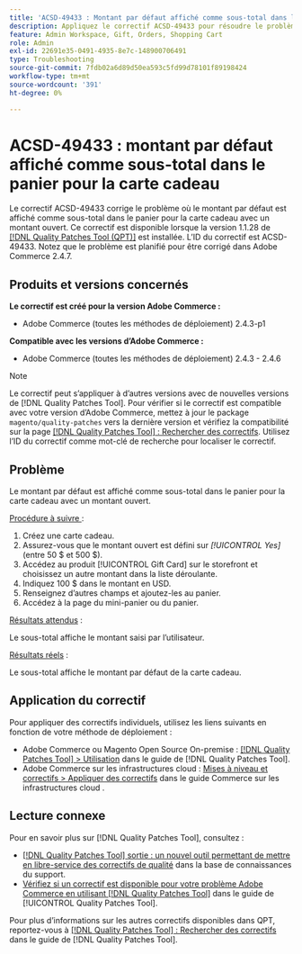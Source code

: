```yaml
---
title: 'ACSD-49433 : Montant par défaut affiché comme sous-total dans le panier pour la carte cadeau.'
description: Appliquez le correctif ACSD-49433 pour résoudre le problème d’Adobe Commerce où le montant par défaut est affiché comme sous-total dans le panier pour la carte cadeau avec un montant ouvert.
feature: Admin Workspace, Gift, Orders, Shopping Cart
role: Admin
exl-id: 22691e35-0491-4935-8e7c-148900706491
type: Troubleshooting
source-git-commit: 7fdb02a6d89d50ea593c5fd99d78101f89198424
workflow-type: tm+mt
source-wordcount: '391'
ht-degree: 0%

---
```


# ACSD-49433 : montant par défaut affiché comme sous-total dans le panier pour la carte cadeau

Le correctif ACSD-49433 corrige le problème où le montant par défaut est affiché comme sous-total dans le panier pour la carte cadeau avec un montant ouvert. Ce correctif est disponible lorsque la version 1.1.28 de [[!DNL Quality Patches Tool (QPT)]](https://experienceleague.adobe.com/en/docs/commerce-operations/tools/quality-patches-tool/quality-patches-tool-to-self-serve-quality-patches) est installée. L’ID du correctif est ACSD-49433. Notez que le problème est planifié pour être corrigé dans Adobe Commerce 2.4.7.

## Produits et versions concernés

**Le correctif est créé pour la version Adobe Commerce :**

* Adobe Commerce (toutes les méthodes de déploiement) 2.4.3-p1

**Compatible avec les versions d’Adobe Commerce :**

* Adobe Commerce (toutes les méthodes de déploiement) 2.4.3 - 2.4.6

>[!NOTE]
>
>Le correctif peut s’appliquer à d’autres versions avec de nouvelles versions de [!DNL Quality Patches Tool]. Pour vérifier si le correctif est compatible avec votre version d’Adobe Commerce, mettez à jour le package `magento/quality-patches` vers la dernière version et vérifiez la compatibilité sur la page [[!DNL Quality Patches Tool] : Rechercher des correctifs](https://experienceleague.adobe.com/tools/commerce-quality-patches/index.html). Utilisez l’ID du correctif comme mot-clé de recherche pour localiser le correctif.

## Problème

Le montant par défaut est affiché comme sous-total dans le panier pour la carte cadeau avec un montant ouvert.

<u>Procédure à suivre </u> :

1. Créez une carte cadeau.
1. Assurez-vous que le montant ouvert est défini sur *[!UICONTROL Yes]* (entre 50 $ et 500 $).
1. Accédez au produit [!UICONTROL Gift Card] sur le storefront et choisissez un autre montant dans la liste déroulante.
1. Indiquez 100 $ dans le montant en USD.
1. Renseignez d’autres champs et ajoutez-les au panier.
1. Accédez à la page du mini-panier ou du panier.

<u>Résultats attendus</u> :

Le sous-total affiche le montant saisi par l’utilisateur.

<u>Résultats réels</u> :

Le sous-total affiche le montant par défaut de la carte cadeau.

## Application du correctif

Pour appliquer des correctifs individuels, utilisez les liens suivants en fonction de votre méthode de déploiement :

* Adobe Commerce ou Magento Open Source On-premise : [[!DNL Quality Patches Tool] > Utilisation](/help/tools/quality-patches-tool/usage.md) dans le guide de [!DNL Quality Patches Tool].
* Adobe Commerce sur les infrastructures cloud : [Mises à niveau et correctifs > Appliquer des correctifs](https://experienceleague.adobe.com/docs/commerce-cloud-service/user-guide/develop/upgrade/apply-patches.html) dans le guide Commerce sur les infrastructures cloud .

## Lecture connexe

Pour en savoir plus sur [!DNL Quality Patches Tool], consultez :

* [[!DNL Quality Patches Tool] sortie : un nouvel outil permettant de mettre en libre-service des correctifs de qualité](https://experienceleague.adobe.com/en/docs/commerce-operations/tools/quality-patches-tool/quality-patches-tool-to-self-serve-quality-patches) dans la base de connaissances du support.
* [Vérifiez si un correctif est disponible pour votre problème Adobe Commerce en utilisant [!DNL Quality Patches Tool]](/help/tools/quality-patches-tool/patches-available-in-qpt/check-patch-for-magento-issue-with-magento-quality-patches.md) dans le guide de [!UICONTROL Quality Patches Tool].


Pour plus d’informations sur les autres correctifs disponibles dans QPT, reportez-vous à [[!DNL Quality Patches Tool] : Rechercher des correctifs](https://experienceleague.adobe.com/tools/commerce-quality-patches/index.html) dans le guide de [!DNL Quality Patches Tool].
